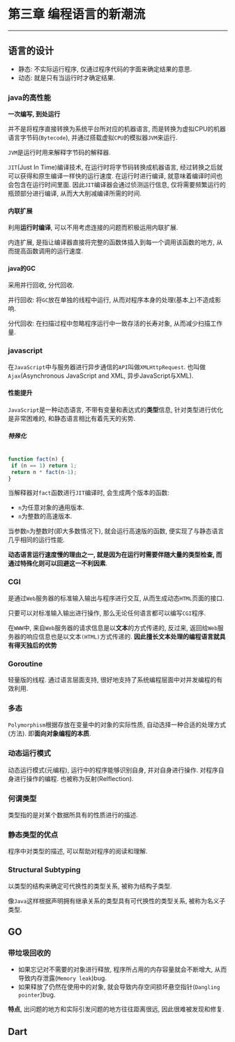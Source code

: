 # 第三章 编程语言的新潮流

---

## 语言的设计

* 静态: 不实际运行程序, 仅通过程序代码的字面来确定结果的意思.
* 动态: 就是只有当运行时才确定结果.

### java的高性能

**一次编写, 到处运行**

并不是将程序直接转换为系统平台所对应的机器语言, 而是转换为虚拟CPU的机器语言字节码(`Bytecode`), 并通过搭载虚拟`CPU`的模拟器`JVM`来运行.

`JVM`是运行时用来解释字节码的解释器.

`JIT`(Just In Time)编译技术, 在运行时将字节码转换成机器语言, 经过转换之后就可以获得和原生编译一样快的运行速度. 在运行时进行编译, 就意味着编译时间也会包含在运行时间里面. 因此`JIT`编译器会通过侦测运行信息, 仅将需要频繁运行的瓶颈部分进行编译, 从而大大削减编译所需的时间.

#### 内联扩展

利用**运行时编译**, 可以不用考虑连接的问题而积极运用内联扩展.

内连扩展, 是指让编译器直接将完整的函数体插入到每一个调用该函数的地方, 从而提高函数调用的运行速度.

#### java的GC

采用并行回收, 分代回收.

并行回收: 将`GC`放在单独的线程中运行, 从而对程序本身的处理(基本上)不造成影响.

分代回收: 在扫描过程中忽略程序运行中一致存活的长寿对象, 从而减少扫描工作量.

### javascript

在`JavaScript`中与服务器进行异步通信的`API`叫做`XMLHttpRequest`. 也叫做`Ajax`(Asynchronous JavaScript and XML, 异步JavaScript与XML).

#### 性能提升

`JavaScript`是一种动态语言, 不带有变量和表达式的**类型**信息, 针对类型进行优化是非常困难的, 和静态语言相比有着先天的劣势.

##### 特殊化

```javascript

function fact(n) {
 if (n == 1) return 1;
 return n * fact(n-1);
}
```

当解释器对`fact`函数进行`JIT`编译时, 会生成两个版本的函数:

* `n`为任意对象的通用版本.
* `n`为整数的高速版本.

当参数`n`为整数时(即大多数情况下), 就会运行高速版的函数, 便实现了与静态语言几乎相同的运行性能.

**动态语言运行速度慢的理由之一, 就是因为在运行时需要伴随大量的类型检查, 而通过特殊化则可以回避这一不利因素**.

### CGI

是通过`Web`服务器的标准输入输出与程序进行交互, 从而生成动态`HTML`页面的接口.

只要可以对标准输入输出进行操作, 那么无论任何语言都可以编写`CGI`程序.

在`WWW`中, 来自`Web`服务器的请求信息是以**文本**的方式传递的, 反过来, 返回给`Web`服务器的响应信息也是以文本`(HTML)`方式传递的. **因此擅长文本处理的编程语言就具有得天独后的优势**


### Goroutine

轻量版的线程. 通过语言层面支持, 很好地支持了系统编程层面中对并发编程的有效利用.

### 多态

`Polymorphism`根据存放在变量中的对象的实际性质, 自动选择一种合适的处理方式(方法). 即**面向对象编程的本质**.

### 动态运行模式

动态运行模式(元编程), 运行中的程序能够识别自身, 并对自身进行操作. 对程序自身进行操作的编程. 也被称为反射(Relflection).

### 何谓类型

类型指的是对某个数据所具有的性质进行的描述.

### 静态类型的优点

程序中对类型的描述, 可以帮助对程序的阅读和理解.

### Structural Subtyping

以类型的结构来确定可代换性的类型关系, 被称为结构子类型.

像`Java`这样根据声明拥有继承关系的类型具有可代换性的类型关系, 被称为名义子类型.

## GO

### 带垃圾回收的

* 如果忘记对不需要的对象进行释放, 程序所占用的内存容量就会不断增大, 从而导致内存泄露(`Memory leak`)bug.
* 如果释放了仍然在使用中的对象, 就会导致内存空间损坏悬空指针(`Dangling pointer`)bug.

**特点**, 出问题的地方和实际引发问题的地方往往距离很远, 因此很难被发现和修复.

## Dart